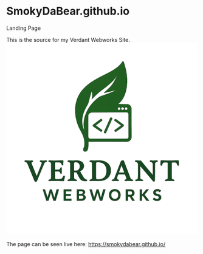 # SmokyDaBear.github.io

Landing Page

This is the source for my Verdant Webworks Site. ![Verdant Logo](./assets/verdantwebworkslogo.png)

The page can be seen live here: <https://smokydabear.github.io/>
